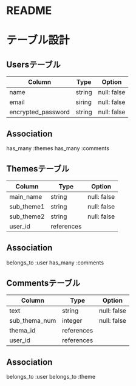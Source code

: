 # README

# テーブル設計

## Usersテーブル

| Column             | Type   | Option      | 
| ------------------ | ------ | ----------- | 
| name               | string | null: false | 
| email              | siring | null: false | 
| encrypted_password | string | null: false | 

## Association
has_many :themes
has_many :comments

## Themesテーブル

| Column          | Type       | Option      | 
| --------------- | ---------- | ----------- | 
| main_name       | string     | null: false | 
| sub_theme1      | string     | null: false | 
| sub_theme2      | string     | null: false | 
| user_id         | references |             | 

## Association
belongs_to :user
has_many :comments

## Commentsテーブル

| Column        | Type       | Option      | 
| ------------- | ---------- | ----------- | 
| text          | string     | null: false | 
| sub_thema_num | integer    | null: false | 
| thema_id      | references |             | 
| user_id       | references |             | 

## Association
belongs_to :user
belongs_to :theme

